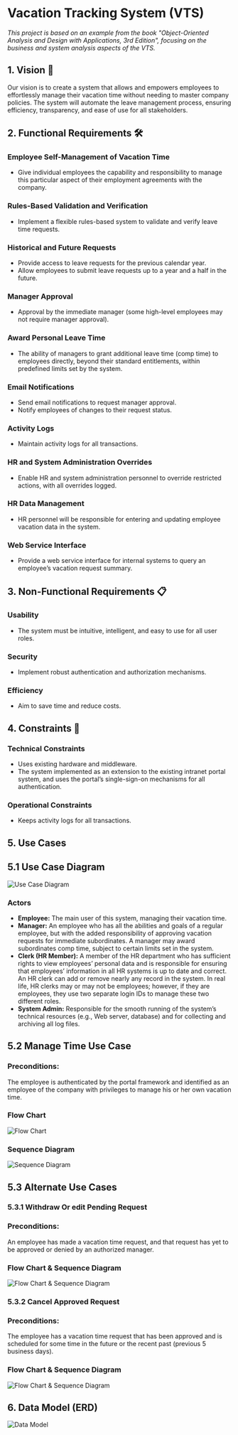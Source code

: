 # Vacation Tracking System (VTS) 

*This project is based on an example from the book "Object-Oriented Analysis and Design with Applications, 3rd Edition", focusing on the business and system analysis aspects of the VTS.*

## 1. Vision 🌟
Our vision is to create a system that allows and empowers employees to effortlessly manage their vacation time without needing to master company policies. The system will automate the leave management process, ensuring efficiency, transparency, and ease of use for all stakeholders.

## 2. Functional Requirements 🛠️
### Employee Self-Management of Vacation Time
- Give individual employees the capability and responsibility to manage this particular aspect of their employment agreements with the company.

### Rules-Based Validation and Verification
- Implement a flexible rules-based system to validate and verify leave time requests.

### Historical and Future Requests
- Provide access to leave requests for the previous calendar year.
- Allow employees to submit leave requests up to a year and a half in the future.

### Manager Approval
- Approval by the immediate manager (some high-level employees may not require manager approval).

### Award Personal Leave Time
- The ability of managers to grant additional leave time (comp time) to employees directly, beyond their standard entitlements, within predefined limits set by the system.

### Email Notifications
- Send email notifications to request manager approval.
- Notify employees of changes to their request status.

### Activity Logs
- Maintain activity logs for all transactions.

### HR and System Administration Overrides
- Enable HR and system administration personnel to override restricted actions, with all overrides logged.

### HR Data Management
- HR personnel will be responsible for entering and updating employee vacation data in the system.

### Web Service Interface
- Provide a web service interface for internal systems to query an employee’s vacation request summary.

## 3. Non-Functional Requirements 📋
### Usability
- The system must be intuitive, intelligent, and easy to use for all user roles.

### Security
- Implement robust authentication and authorization mechanisms.

### Efficiency
- Aim to save time and reduce costs.

## 4. Constraints 🚧
### Technical Constraints
- Uses existing hardware and middleware.
- The system implemented as an extension to the existing intranet portal system, and uses the portal’s single-sign-on mechanisms for all authentication.

### Operational Constraints
- Keeps activity logs for all transactions.

## 5. Use Cases 

## 5.1 Use Case Diagram
![Use Case Diagram](DOCs/Use%20Case%20Diagram.png)

### Actors
- **Employee:** The main user of this system, managing their vacation time.
- **Manager:** An employee who has all the abilities and goals of a regular employee, but with the added responsibility of approving vacation requests for immediate subordinates. A manager may award subordinates comp time, subject to certain limits set in the system.
- **Clerk (HR Member):** A member of the HR department who has sufficient rights to view employees’ personal data and is responsible for ensuring that employees’ information in all HR systems is up to date and correct. An HR clerk can add or remove nearly any record in the system. In real life, HR clerks may or may not be employees; however, if they are employees, they use two separate login IDs to manage these two different roles.
- **System Admin:** Responsible for the smooth running of the system’s technical resources (e.g., Web server, database) and for collecting and archiving all log files.

## 5.2 Manage Time Use Case
### Preconditions:
The employee is authenticated by the portal framework and identified as an employee of the company with privileges to manage his or her 
own vacation time.
### Flow Chart
![Flow Chart](DOCs/Flow%20Chart%20-%20Manage%20Time.png)
### Sequence Diagram
![Sequence Diagram](DOCs/Sequence%20Diagram%20-%20Manage%20Time.png)

## 5.3 Alternate Use Cases
### 5.3.1 Withdraw Or edit Pending Request
###  Preconditions:
An employee has made a vacation time request, and that request has yet to be approved or denied by an authorized manager.
### Flow Chart & Sequence Diagram
![Flow Chart & Sequence Diagram](DOCs/Flow&Sequence%20Diagrams%20-%20Withraw&Edit%20Request.png)

### 5.3.2 Cancel Approved Request
###  Preconditions:
The employee has a vacation time request that has been approved and is scheduled for some time in the future or the recent past (previous 5 business days).
### Flow Chart & Sequence Diagram
![Flow Chart & Sequence Diagram](DOCs/Flow&Sequence%20Diagrams%20-%20Cancel%20Request.png)
## 6. Data Model (ERD)
![Data Model](DOCs/Data%20Model.png)


